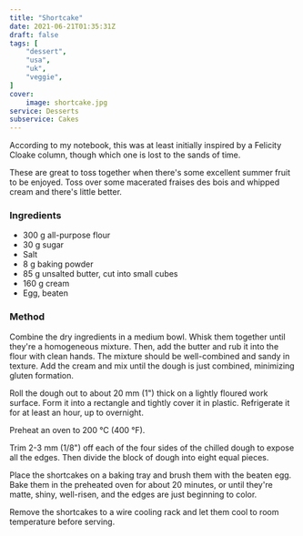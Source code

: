 ```yaml
---
title: "Shortcake"
date: 2021-06-21T01:35:31Z
draft: false
tags: [
    "dessert",
    "usa",
    "uk",
    "veggie",
]
cover:
    image: shortcake.jpg
service: Desserts
subservice: Cakes
---
```


According to my notebook, this was at least initially inspired by a Felicity Cloake column, though which one is lost to the sands of time.

These are great to toss together when there's some excellent summer fruit to be enjoyed. Toss over some macerated fraises des bois and whipped cream and there's little better.

### Ingredients

* 300 g all-purpose flour
* 30 g sugar
* Salt
* 8 g baking powder
* 85 g unsalted butter, cut into small cubes
* 160 g cream
* Egg, beaten

### Method

Combine the dry ingredients in a medium bowl. Whisk them together until they're a homogeneous mixture. Then, add the butter and rub it into the flour with clean hands. The mixture should be well-combined and sandy in texture. Add the cream and mix until the dough is just combined, minimizing gluten formation.

Roll the dough out to about 20 mm (1") thick on a lightly floured work surface. Form it into a rectangle and tightly cover it in plastic. Refrigerate it for at least an hour, up to overnight.

Preheat an oven to 200 °C (400 °F).

Trim 2-3 mm (1/8") off each of the four sides of the chilled dough to expose all the edges. Then divide the block of dough into eight equal pieces.

Place the shortcakes on a baking tray and brush them with the beaten egg. Bake them in the preheated oven for about 20 minutes, or until they're matte, shiny, well-risen, and the edges are just beginning to color.

Remove the shortcakes to a wire cooling rack and let them cool to room temperature before serving.
